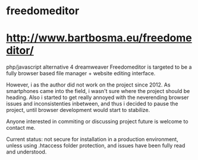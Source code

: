 # freedomeditor
# http://www.bartbosma.eu/freedomeditor/

php/javascript alternative 4 dreamweaver
Freedomeditor is targeted to be a fully browser based file manager + website editing interface.

However, i as the author did not work on the project since 2012. As smartphones came into the field, i wasn't sure where the project should be heading.
Also i started to get really annoyed with the neverending browser issues and inconsistenties inbetween, and thus i decided to pause the project, 
until browser development would start to stabilize.

Anyone interested in commiting or discussing project future is welcome to contact me.

Current status: not secure for installation in a production environment, unless using .htaccess folder protection, and issues have been fully read and understood.
